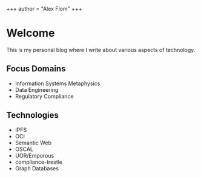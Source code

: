 +++
author = "Alex Flom"
+++

<!--
This file is left intentionally empty by default to be backwards compatible with the initial theme setup.

Although the theme has advanced a little bit and it now allows to specify the content on the main page (even if the list of posts/articles is not intended).
This can be:
- with the list of posts/articles (default: `mainSections = ["post"]) or
- without the list of posts/articles (by setting `mainSections = [""]`)
-->
# Welcome

This is my personal blog where I write about various aspects of technology. 

## Focus Domains

- Information Systems Metaphysics
- Data Engineering
- Regulatory Compliance


## Technologies

- IPFS
- OCI
- Semantic Web
- OSCAL
- UOR/Emporous
- compliance-trestle
- Graph Databases
